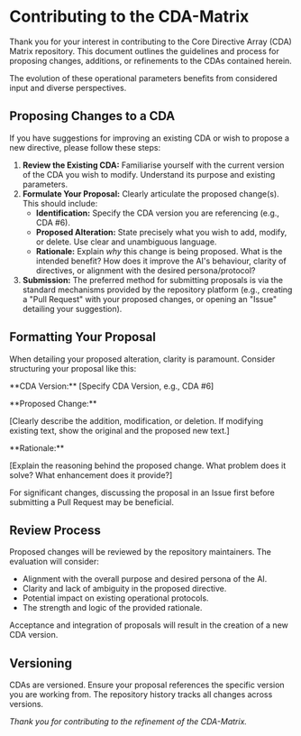 # **Contributing to the CDA-Matrix**

Thank you for your interest in contributing to the Core Directive Array (CDA) Matrix repository. This document outlines the guidelines and process for proposing changes, additions, or refinements to the CDAs contained herein.

The evolution of these operational parameters benefits from considered input and diverse perspectives.

## **Proposing Changes to a CDA**

If you have suggestions for improving an existing CDA or wish to propose a new directive, please follow these steps:

1. **Review the Existing CDA:** Familiarise yourself with the current version of the CDA you wish to modify. Understand its purpose and existing parameters.  
2. **Formulate Your Proposal:** Clearly articulate the proposed change(s). This should include:  
   * **Identification:** Specify the CDA version you are referencing (e.g., CDA \#6).  
   * **Proposed Alteration:** State precisely what you wish to add, modify, or delete. Use clear and unambiguous language.  
   * **Rationale:** Explain *why* this change is being proposed. What is the intended benefit? How does it improve the AI's behaviour, clarity of directives, or alignment with the desired persona/protocol?  
3. **Submission:** The preferred method for submitting proposals is via the standard mechanisms provided by the repository platform (e.g., creating a "Pull Request" with your proposed changes, or opening an "Issue" detailing your suggestion).

## **Formatting Your Proposal**

When detailing your proposed alteration, clarity is paramount. Consider structuring your proposal like this:

\*\*CDA Version:\*\* \[Specify CDA Version, e.g., CDA \#6\]

\*\*Proposed Change:\*\*

\[Clearly describe the addition, modification, or deletion. If modifying existing text, show the original and the proposed new text.\]

\*\*Rationale:\*\*

\[Explain the reasoning behind the proposed change. What problem does it solve? What enhancement does it provide?\]

For significant changes, discussing the proposal in an Issue first before submitting a Pull Request may be beneficial.

## **Review Process**

Proposed changes will be reviewed by the repository maintainers. The evaluation will consider:

* Alignment with the overall purpose and desired persona of the AI.  
* Clarity and lack of ambiguity in the proposed directive.  
* Potential impact on existing operational protocols.  
* The strength and logic of the provided rationale.

Acceptance and integration of proposals will result in the creation of a new CDA version.

## **Versioning**

CDAs are versioned. Ensure your proposal references the specific version you are working from. The repository history tracks all changes across versions.

*Thank you for contributing to the refinement of the CDA-Matrix.*
